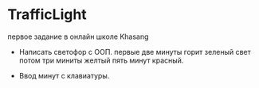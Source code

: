 # TrafficLight
первое задание в онлайн школе Khasang

- Написать светофор с ООП.
первые две минуты горит зеленый свет
потом три миниты желтый
пять минут красный.

- Ввод минут с клавиатуры.

